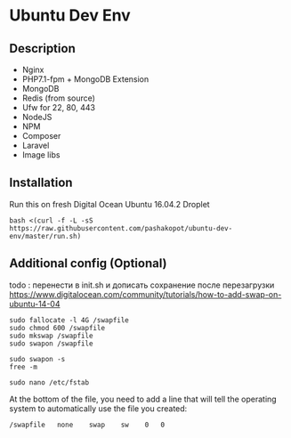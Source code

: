 # Ubuntu Dev Env

## Description

- Nginx
- PHP7.1-fpm + MongoDB Extension
- MongoDB
- Redis (from source)
- Ufw for 22, 80, 443
- NodeJS
- NPM
- Composer
- Laravel
- Image libs

## Installation
Run this on fresh Digital Ocean Ubuntu 16.04.2 Droplet
```
bash <(curl -f -L -sS https://raw.githubusercontent.com/pashakopot/ubuntu-dev-env/master/run.sh)
```

## Additional config (Optional)

todo : перенести в init.sh и дописать сохранение после перезагрузки https://www.digitalocean.com/community/tutorials/how-to-add-swap-on-ubuntu-14-04
```
sudo fallocate -l 4G /swapfile
sudo chmod 600 /swapfile
sudo mkswap /swapfile
sudo swapon /swapfile

sudo swapon -s
free -m

sudo nano /etc/fstab
```

At the bottom of the file, you need to add a line that will tell the operating system to automatically use the file you created:

```
/swapfile   none    swap    sw    0   0
```
